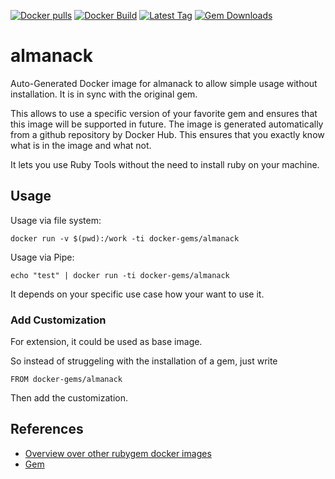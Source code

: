 [![Docker pulls](https://img.shields.io/docker/pulls/rubygem/almanack.svg)](https://hub.docker.com/r/rubygem/almanack/)
[![Docker Build](https://img.shields.io/docker/automated/rubygem/almanack.svg)](https://hub.docker.com/r/rubygem/almanack/)
[![Latest Tag](https://img.shields.io/github/tag/docker-rubygem/almanack.svg)](https://hub.docker.com/r/rubygem/almanack/)
[![Gem Downloads](https://img.shields.io/gem/dt/almanack.svg)](https://rubygems.org/gems/almanack/)
# almanack

Auto-Generated Docker image for almanack to allow simple usage without installation.
It is in sync with the original gem.

This allows to use a specific version of your favorite gem and ensures that this image will be supported in future.
The image is generated automatically from a github repository by Docker Hub.
This ensures that you exactly know what is in the image and what not.

It lets you use Ruby Tools without the need to install ruby on your machine.

## Usage

Usage via file system:

`docker run -v $(pwd):/work -ti docker-gems/almanack`

Usage via Pipe:

`echo "test" | docker run -ti docker-gems/almanack`

It depends on your specific use case how your want to use it.

### Add Customization

For extension, it could be used as base image.

So instead of struggeling with the installation of a gem, just write

`FROM docker-gems/almanack`

Then add the customization.

## References

 - [Overview over other rubygem docker images](https://github.com/thinkbot/docker-rubygem)
 - [Gem](https://rubygems.org/gems/almanack/)
